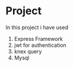 # Project

In this project i have used

1) Express Framework
2) jwt for authentication
3) knex query
4) Mysql

